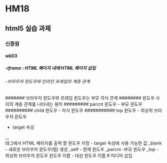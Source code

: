# HM18
## html5 실습 과제
### 신종원
#### wk03
##### -iframe : HTML 페이지 내에 HTML 페이지 삽입
###### -브라우저 윈도우와 인라인 프레임의 계층 관계
####### 브라우저 윈도우와 프레임 윈도우는 부모 자식 관계
######## 윈도우 사이의 계층 관계를 나타내는 용어
######### parcnt 윈도우 - 부모 윈도우
########## child 윈도우 - 자식 윈도우
########### top 윈도우 - 최상위 브라우저 윈도우
- target 속성
<base>,<a>,<area>,<form>태그에서 HTML 페이지를 출력 할 윈도우 지정
- target 속성에 사용 가능한 값
  _blank - 새로운 브라우저 윈도우(탭) 생성
  _self - 현재 윈도우
  _parcnt -부모 윈도우
  _top - 최상위 브라우저 윈도우
  윈도우 이름 - 대상 윈도우 이름
  # 미디어 삽입
  
  
